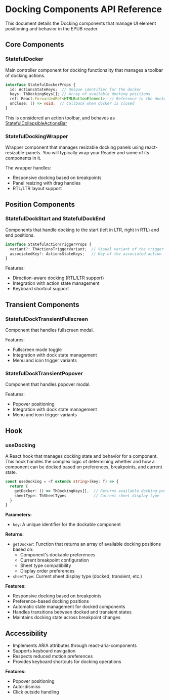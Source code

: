 # Docking Components API Reference

This document details the Docking components that manage UI element positioning and behavior in the EPUB reader.

## Core Components

### StatefulDocker

Main controller component for docking functionality that manages a toolbar of docking actions.

```typescript
interface StatefulDockerProps {
  id: ActionsStateKeys;  // Unique identifier for the docker
  keys: ThDockingKeys[]; // Array of available docking positions
  ref: React.ForwardedRef<HTMLButtonElement>; // Reference to the docker button
  onClose: () => void;  // Callback when docker is closed
}
```

This is considered an action toolbar, and behaves as [StatefulCollapsibleActionsBar](./Actions.md#statefulCollapsibleActionsBar)

### StatefulDockingWrapper

Wrapper component that manages resizable docking panels using react-resizable-panels. You will typically wrap your Reader and some of its components in it.

The wrapper handles:
- Responsive docking based on breakpoints
- Panel resizing with drag handles
- RTL/LTR layout support

## Position Components

### StatefulDockStart and StatefulDockEnd

Components that handle docking to the start (left in LTR, right in RTL) and end positions.

```typescript
interface StatefulActionTriggerProps {
  variant?: ThActionsTriggerVariant;  // Visual variant of the trigger
  associatedKey?: ActionsStateKeys;   // Key of the associated action
}
```

Features:
- Direction-aware docking (RTL/LTR support)
- Integration with action state management
- Keyboard shortcut support

## Transient Components

### StatefulDockTransientFullscreen

Component that handles fullscreen modal.

Features:
- Fullscreen mode toggle
- Integration with dock state management
- Menu and icon trigger variants

### StatefulDockTransientPopover

Component that handles popover modal.

Features:
- Popover positioning
- Integration with dock state management
- Menu and icon trigger variants

## Hook

### useDocking

A React hook that manages docking state and behavior for a component. This hook handles the complex logic of determining whether and how a component can be docked based on preferences, breakpoints, and current state.

```typescript
const useDocking = <T extends string>(key: T) => {
  return {
    getDocker: () => ThDockingKeys[],  // Returns available docking positions
    sheetType: ThSheetTypes            // Current sheet display type
  }
}
```

**Parameters:**
- `key`: A unique identifier for the dockable component

**Returns:**
- `getDocker`: Function that returns an array of available docking positions based on:
  - Component's dockable preferences
  - Current breakpoint configuration
  - Sheet type compatibility
  - Display order preferences
- `sheetType`: Current sheet display type (docked, transient, etc.)

**Features:**
- Responsive docking based on breakpoints
- Preference-based docking positions
- Automatic state management for docked components
- Handles transitions between docked and transient states
- Maintains docking state across breakpoint changes

## Accessibility

- Implements ARIA attributes through react-aria-components
- Supports keyboard navigation
- Respects reduced motion preferences
- Provides keyboard shortcuts for docking operations

**Features:**
- Popover positioning
- Auto-dismiss
- Click outside handling